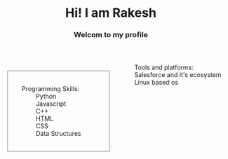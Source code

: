 
<header>
  <h1>Hi! I am Rakesh</h1>
  <h3>Welcom to my profile</h3>
</header>
<main style="display:flex; justify-content:space-between;">
  <div style="border: 1px solid gray; margin: 1rem; padding: 2rem 2rem; text-align: left;">Programming Skills:
    <div style="padding: 0 2rem">Python</div>
    <div style="padding: 0 2rem">Javascript</div>
    <div style="padding: 0 2rem">C++</div>
    <div style="padding: 0 2rem">HTML</div>
    <div style="padding: 0 2rem">CSS</div>
    <div style="padding: 0 2rem">Data Structures</div>
  </div>  
  <div>Tools and platforms:
    <div>Salesforce and it's ecosystem</div>
    <div>Linux based os</div>
  </div>
</main>
<!--
**Rkverma94/Rkverma94** is a ✨ _special_ ✨ repository because its `README.md` (this file) appears on your GitHub profile.

Here are some ideas to get you started:

- 🔭 I’m currently working on ...
- 🌱 I’m currently learning ...
- 👯 I’m looking to collaborate on ...
- 🤔 I’m looking for help with ...
- 💬 Ask me about ...
- 📫 How to reach me: ...
- 😄 Pronouns: ...
- ⚡ Fun fact: ...
-->
